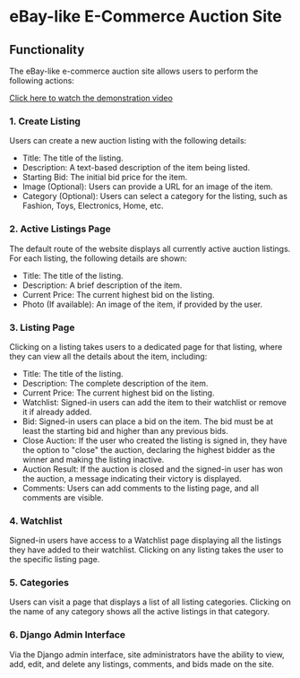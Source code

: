 # eBay-like E-Commerce Auction Site

## Functionality

The eBay-like e-commerce auction site allows users to perform the following actions:

[Click here to watch the demonstration video](https://youtu.be/aWCZjL_QeD0)

### 1. Create Listing

Users can create a new auction listing with the following details:
- Title: The title of the listing.
- Description: A text-based description of the item being listed.
- Starting Bid: The initial bid price for the item.
- Image (Optional): Users can provide a URL for an image of the item.
- Category (Optional): Users can select a category for the listing, such as Fashion, Toys, Electronics, Home, etc.

### 2. Active Listings Page

The default route of the website displays all currently active auction listings. For each listing, the following details are shown:
- Title: The title of the listing.
- Description: A brief description of the item.
- Current Price: The current highest bid on the listing.
- Photo (If available): An image of the item, if provided by the user.

### 3. Listing Page

Clicking on a listing takes users to a dedicated page for that listing, where they can view all the details about the item, including:
- Title: The title of the listing.
- Description: The complete description of the item.
- Current Price: The current highest bid on the listing.
- Watchlist: Signed-in users can add the item to their watchlist or remove it if already added.
- Bid: Signed-in users can place a bid on the item. The bid must be at least the starting bid and higher than any previous bids.
- Close Auction: If the user who created the listing is signed in, they have the option to "close" the auction, declaring the highest bidder as the winner and making the listing inactive.
- Auction Result: If the auction is closed and the signed-in user has won the auction, a message indicating their victory is displayed.
- Comments: Users can add comments to the listing page, and all comments are visible.

### 4. Watchlist

Signed-in users have access to a Watchlist page displaying all the listings they have added to their watchlist. Clicking on any listing takes the user to the specific listing page.

### 5. Categories

Users can visit a page that displays a list of all listing categories. Clicking on the name of any category shows all the active listings in that category.

### 6. Django Admin Interface

Via the Django admin interface, site administrators have the ability to view, add, edit, and delete any listings, comments, and bids made on the site.
